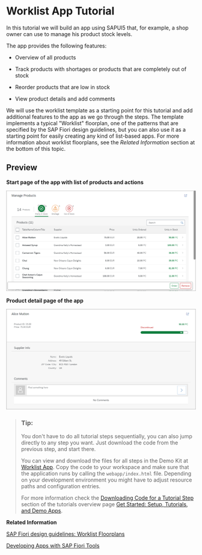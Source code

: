 <!-- loio6a6a621c978145ad9eef2b221d2cf21d -->

# Worklist App Tutorial

In this tutorial we will build an app using SAPUI5 that, for example, a shop owner can use to manage his product stock levels.

The app provides the following features:

-   Overview of all products

-   Track products with shortages or products that are completely out of stock

-   Reorder products that are low in stock

-   View product details and add comments


We will use the worklist template as a starting point for this tutorial and add additional features to the app as we go through the steps. The template implements a typical "Worklist" floorplan, one of the patterns that are specified by the SAP Fiori design guidelines, but you can also use it as a starting point for easily creating any kind of list-based apps. For more information about worklist floorplans, see the *Related Information* section at the bottom of this topic.



## Preview

  
  
**Start page of the app with list of products and actions**

![](images/Tutorial_Worklist_Step_5_Preview_016d473.png "Start page of the app with list of products and actions")

  
  
**Product detail page of the app**

![](images/Tutorial_Worklist_Step_7_Preview_a517fe5.png "Product detail page of the app")



> ### Tip:  
> You don't have to do all tutorial steps sequentially, you can also jump directly to any step you want. Just download the code from the previous step, and start there.
> 
> You can view and download the files for all steps in the Demo Kit at [Worklist App](https://ui5.sap.com/#/entity/sap.m.tutorial.worklist). Copy the code to your workspace and make sure that the application runs by calling the `webapp/index.html` file. Depending on your development environment you might have to adjust resource paths and configuration entries.
> 
> For more information check the [Downloading Code for a Tutorial Step](get-started-setup-tutorials-and-demo-apps-8b49fc1.md#loio8b49fc198bf04b2d9800fc37fecbb218__tutorials_download) section of the tutorials overview page [Get Started: Setup, Tutorials, and Demo Apps](get-started-setup-tutorials-and-demo-apps-8b49fc1.md).

**Related Information**  


[SAP Fiori design guidelines: Worklist Floorplans](https://experience.sap.com/fiori-design/floorplans/work-list/)

[Developing Apps with SAP Fiori Tools](../05_Developing_Apps/developing-apps-with-sap-fiori-tools-a460a73.md "SAP Fiori tools is a set of extensions for SAP Business Application Studio and Visual Studio Code that makes it faster and easier to develop basic SAP Fiori apps.")

